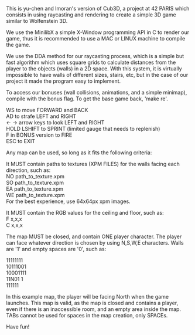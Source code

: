 This is yu-chen and lmoran's version of Cub3D, a project at 42 PARIS which consists in using raycasting and rendering to create a simple 3D game similar to Wolfenstein 3D.  
  
We use the MinilibX a simple X-Window programming API in C to render our game, thus it is recommended to use a MAC or LINUX machine to compile the game.  
  
We use the DDA method for our raycasting process, which is a simple but fast algorithm which uses square grids to calculate distances from the player to the objects (walls) in a 2D space. With this system, it is virtually impossible to have walls of different sizes, stairs, etc, but in the case of our project it made the program easy to implement.  
  
To access our bonuses (wall collisions, animations, and a simple minimap), compile with the bonus flag. To get the base game back, 'make re'.  
  
WS to move FORWARD and BACK  
AD to strafe LEFT and RIGHT  
<- -> arrow keys to look LEFT and RIGHT  
HOLD LSHIFT to SPRINT (limited gauge that needs to replenish)  
F in BONUS version to FIRE  
ESC to EXIT  
  
Any map can be used, so long as it fits the following criteria:  
  
It MUST contain paths to textures (XPM FILES) for the walls facing each direction, such as:  
NO path_to_texture.xpm  
SO path_to_texture.xpm  
EA path_to_texture.xpm  
WE path_to_texture.xpm  
For the best experience, use 64x64px xpm images.  

It MUST contain the RGB values for the ceiling and floor, such as:  
F x,x,x  
C x,x,x  
  
The map MUST be closed, and contain ONE player character. The player can face whatever direction is chosen by using N,S,W,E characters. Walls are '1' and empty spaces are '0', such as:  
  
11111111  
10111001  
10001111  
11N01 1  
 111111  
  
In this example map, the player will be facing North when the game launches. This map is valid, as the map is closed and contains a player, even if there is an inaccessible room, and an empty area inside the map.  
TABs cannot be used for spaces in the map creation, only SPACEs.  
  
Have fun!  
